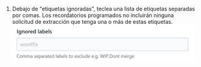 1. Debajo de "etiquetas ignoradas", teclea una lista de etiquetas separadas por comas. Los recordatorios programados no incluirán ninguna solicitud de extracción que tenga una o más de estas etiquetas. ![Campo de etiquetas ignoradas](/assets/images/help/settings/scheduled-reminders-ignored-labels-field.png)

